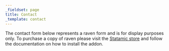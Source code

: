 ```yaml
---
_fieldset: page
title: Contact
_template: contact
---
```

The contact form below represents a raven form and  is for display purposes only. To purchase a copy of raven please visit the [Statamic store](https://store.statamic.com/) and follow the documentation on how to install the addon.